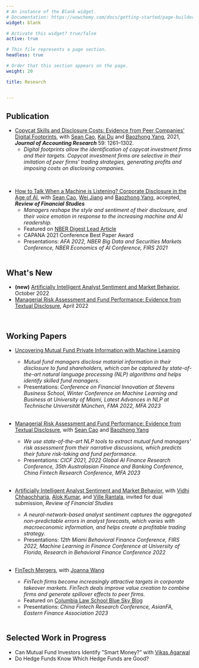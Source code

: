 ```yaml
---
# An instance of the Blank widget.
# Documentation: https://wowchemy.com/docs/getting-started/page-builder/
widget: blank

# Activate this widget? true/false
active: true

# This file represents a page section.
headless: true

# Order that this section appears on the page.
weight: 20

title: Research


---
```


## **Publication**

- [Copycat Skills and Disclosure Costs: Evidence from Peer Companies’ Digital Footprints](https://papers.ssrn.com/sol3/papers.cfm?abstract_id=3280744), with [Sean Cao](https://sites.google.com/view/seancao/home), [Kai Du](https://sites.google.com/view/kai-du/) and [Baozhong Yang](https://sites.google.com/view/baozhongyang/), 2021,  **_Journal of Accounting Research_** 59: 1261–1302.
  - *Digital footprints allow the identification of copycat investment firms and their targets. Copycat investment firms are selective in their imitation of peer firms' trading strategies, generating profits and imposing costs on disclosing companies.*
<!--   - Presentations: *CICF 2019, MFA 2020, PNC Finance Conference at University of Kentucky, 16th GMARS Research Symposium at Michigan State University, 2019 Georgia Tech SESARC Conference*   -->
&nbsp;

- [How to Talk When a Machine is Listening? Corporate Disclosure in the Age of AI](https://papers.ssrn.com/sol3/papers.cfm?abstract_id=3683802), with [Sean Cao](https://sites.google.com/view/seancao/home), [Wei Jiang](http://www.weijiang-finance.com/home) and [Baozhong Yang](https://sites.google.com/view/baozhongyang/), accepted, **_Review of Financial Studies_** 
  - *Managers reshape the style and sentiment of their disclosure, and their voice emotion in response to the increasing machine and AI readership.*
  - Featured on [NBER Digest Lead Article](https://www.nber.org/digest-2020-12)
  - CAPANA 2021 Conference Best Paper Award
  - Presentations:  *AFA 2022, NBER Big Data and Securities Markets Conference, NBER Economics of AI Conference, FIRS 2021*   
&nbsp;

## **What's New**

- **(new)** [Artificially Intelligent Analyst Sentiment and Market Behavior](https://papers.ssrn.com/sol3/papers.cfm?abstract_id=4249442), October 2022
- [Managerial Risk Assessment and Fund Performance: Evidence from Textual Disclosure](https://papers.ssrn.com/sol3/papers.cfm?abstract_id=4060307), April 2022

&nbsp;

## **Working Papers**

- [Uncovering Mutual Fund Private Information with Machine Learning](https://papers.ssrn.com/sol3/papers.cfm?abstract_id=3713966)
  - *Mutual fund managers disclose matarial information in their disclosure to fund shareholders, which can be captured by state-of-the-art natural language processing (NLP) algorithms and helps identify skilled fund managers.*
  - Presentations: *Conference on Financial Innovation at Stevens Business School, Winter Conference on Machine Learning and Business at University of Miami, Latest Advances in NLP at Technische Universität München, FMA 2022, MFA 2023*   
&nbsp;

- [Managerial Risk Assessment and Fund Performance: Evidence from Textual Disclosure](https://papers.ssrn.com/sol3/papers.cfm?abstract_id=4060307), with [Sean Cao](https://sites.google.com/view/seancao/home) and [Baozhong Yang](https://sites.google.com/view/baozhongyang/)
  - *We use state-of-the-art NLP tools to extract mutual fund managers' risk assessment from their narrative discussions, which predicts their future risk-taking and fund performance.*
  - Presentations: *CICF 2021,  2022 Global AI Finance Research Conference, 35th Australasian Finance and Banking Conference, China Fintech Research Conference, MFA 2023*  
&nbsp;

- [Artificially Intelligent Analyst Sentiment and Market Behavior](https://papers.ssrn.com/sol3/papers.cfm?abstract_id=4249442), with [Vidhi Chhaochharia](https://people.miami.edu/profile/vidhi@miami.edu), [Alok Kumar](http://moya.bus.miami.edu/~akumar/), and [Ville Rantala](https://www.villerantala.net/), invited for dual submission, *Review of Financial Studies* 
  - *A neural-network-based analyst sentiment captures the aggregated non-predictable errors in analyst forecasts, which varies with macroeconomic information, and helps create a profitable trading strategy.*
  - Presentations: *12th Miami Behavioral Finance Conference, FIRS 2022, Machine Learning in Finance Conference at University of Florida, Research in Behavioral Finance Conference 2022*  
&nbsp;

- [FinTech Mergers](https://papers.ssrn.com/sol3/papers.cfm?abstract_id=4033856), with [Joanna Wang](https://www.joannawang-finance.com/)
  - *FinTech firms become increasingly attractive targets in corporate takeover markets. FinTech deals improve value creation to combine firms and generate spillover effects to peer firms.*
  - Featured on [Columbia Law School Blue Sky Blog](https://clsbluesky.law.columbia.edu/2022/03/18/how-fintech-affects-corporate-takeover-markets/)
  - Presentations: *China Fintech Research Conference, AsianFA, Eastern Finance Association 2023*\
&nbsp;



## **Selected Work in Progress**
 - Can Mutual Fund Investors Identify "Smart Money?" with [Vikas Agarwal](http://vagarwal.gsucreate.org/)
 - Do Hedge Funds Know Which Hedge Funds are Good?

